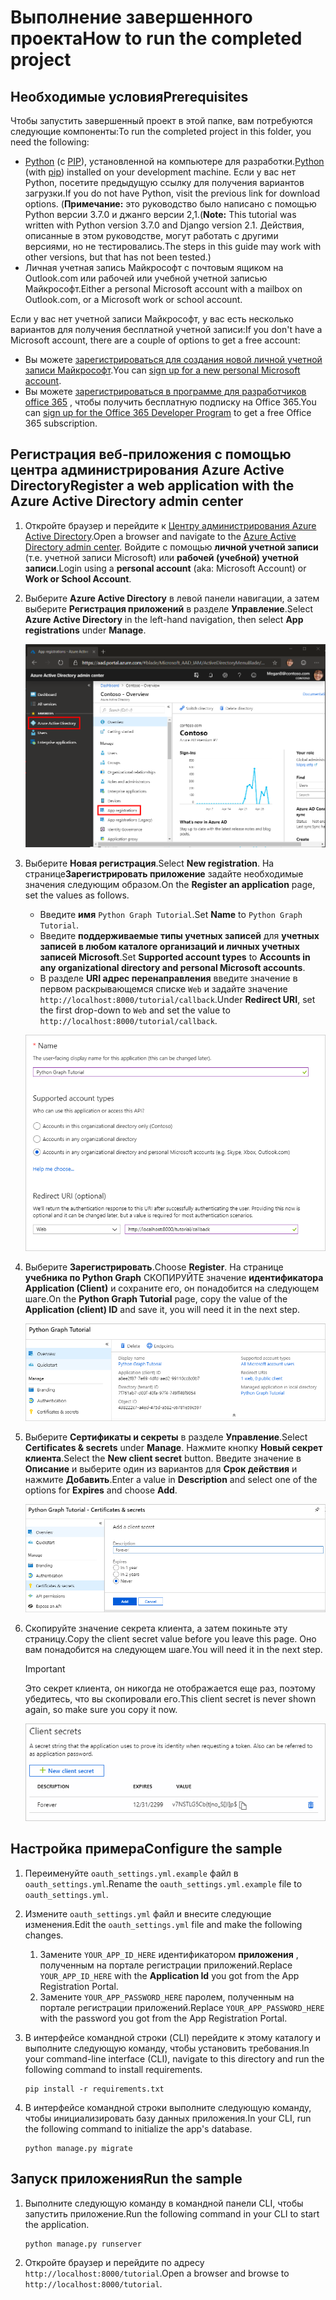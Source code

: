 # <a name="how-to-run-the-completed-project"></a><span data-ttu-id="3ceec-101">Выполнение завершенного проекта</span><span class="sxs-lookup"><span data-stu-id="3ceec-101">How to run the completed project</span></span>

## <a name="prerequisites"></a><span data-ttu-id="3ceec-102">Необходимые условия</span><span class="sxs-lookup"><span data-stu-id="3ceec-102">Prerequisites</span></span>

<span data-ttu-id="3ceec-103">Чтобы запустить завершенный проект в этой папке, вам потребуются следующие компоненты:</span><span class="sxs-lookup"><span data-stu-id="3ceec-103">To run the completed project in this folder, you need the following:</span></span>

- <span data-ttu-id="3ceec-104">[Python](https://www.python.org/) (с [PIP](https://pypi.org/project/pip/)), установленной на компьютере для разработки.</span><span class="sxs-lookup"><span data-stu-id="3ceec-104">[Python](https://www.python.org/) (with [pip](https://pypi.org/project/pip/)) installed on your development machine.</span></span> <span data-ttu-id="3ceec-105">Если у вас нет Python, посетите предыдущую ссылку для получения вариантов загрузки.</span><span class="sxs-lookup"><span data-stu-id="3ceec-105">If you do not have Python, visit the previous link for download options.</span></span> <span data-ttu-id="3ceec-106">(**Примечание:** это руководство было написано с помощью Python версии 3.7.0 и джанго версии 2,1.</span><span class="sxs-lookup"><span data-stu-id="3ceec-106">(**Note:** This tutorial was written with Python version 3.7.0 and Django version 2.1.</span></span> <span data-ttu-id="3ceec-107">Действия, описанные в этом руководстве, могут работать с другими версиями, но не тестировались.</span><span class="sxs-lookup"><span data-stu-id="3ceec-107">The steps in this guide may work with other versions, but that has not been tested.)</span></span>
- <span data-ttu-id="3ceec-108">Личная учетная запись Майкрософт с почтовым ящиком на Outlook.com или рабочей или учебной учетной записью Майкрософт.</span><span class="sxs-lookup"><span data-stu-id="3ceec-108">Either a personal Microsoft account with a mailbox on Outlook.com, or a Microsoft work or school account.</span></span>

<span data-ttu-id="3ceec-109">Если у вас нет учетной записи Майкрософт, у вас есть несколько вариантов для получения бесплатной учетной записи:</span><span class="sxs-lookup"><span data-stu-id="3ceec-109">If you don't have a Microsoft account, there are a couple of options to get a free account:</span></span>

- <span data-ttu-id="3ceec-110">Вы можете [зарегистрироваться для создания новой личной учетной записи Майкрософт](https://signup.live.com/signup?wa=wsignin1.0&rpsnv=12&ct=1454618383&rver=6.4.6456.0&wp=MBI_SSL_SHARED&wreply=https://mail.live.com/default.aspx&id=64855&cbcxt=mai&bk=1454618383&uiflavor=web&uaid=b213a65b4fdc484382b6622b3ecaa547&mkt=E-US&lc=1033&lic=1).</span><span class="sxs-lookup"><span data-stu-id="3ceec-110">You can [sign up for a new personal Microsoft account](https://signup.live.com/signup?wa=wsignin1.0&rpsnv=12&ct=1454618383&rver=6.4.6456.0&wp=MBI_SSL_SHARED&wreply=https://mail.live.com/default.aspx&id=64855&cbcxt=mai&bk=1454618383&uiflavor=web&uaid=b213a65b4fdc484382b6622b3ecaa547&mkt=E-US&lc=1033&lic=1).</span></span>
- <span data-ttu-id="3ceec-111">Вы можете [зарегистрироваться в программе для разработчиков office 365](https://developer.microsoft.com/office/dev-program) , чтобы получить бесплатную подписку на Office 365.</span><span class="sxs-lookup"><span data-stu-id="3ceec-111">You can [sign up for the Office 365 Developer Program](https://developer.microsoft.com/office/dev-program) to get a free Office 365 subscription.</span></span>

## <a name="register-a-web-application-with-the-azure-active-directory-admin-center"></a><span data-ttu-id="3ceec-112">Регистрация веб-приложения с помощью центра администрирования Azure Active Directory</span><span class="sxs-lookup"><span data-stu-id="3ceec-112">Register a web application with the Azure Active Directory admin center</span></span>

1. <span data-ttu-id="3ceec-113">Откройте браузер и перейдите к [Центру администрирования Azure Active Directory](https://aad.portal.azure.com).</span><span class="sxs-lookup"><span data-stu-id="3ceec-113">Open a browser and navigate to the [Azure Active Directory admin center](https://aad.portal.azure.com).</span></span> <span data-ttu-id="3ceec-114">Войдите с помощью **личной учетной записи** (т.е. учетной записи Microsoft) или **рабочей (учебной) учетной записи**.</span><span class="sxs-lookup"><span data-stu-id="3ceec-114">Login using a **personal account** (aka: Microsoft Account) or **Work or School Account**.</span></span>

1. <span data-ttu-id="3ceec-115">Выберите **Azure Active Directory** в левой панели навигации, а затем выберите **Регистрация приложений** в разделе **Управление**.</span><span class="sxs-lookup"><span data-stu-id="3ceec-115">Select **Azure Active Directory** in the left-hand navigation, then select **App registrations** under **Manage**.</span></span>

    ![<span data-ttu-id="3ceec-116">Снимок экрана с регистрациями приложений</span><span class="sxs-lookup"><span data-stu-id="3ceec-116">A screenshot of the App registrations</span></span> ](/tutorial/images/aad-portal-app-registrations.png)

1. <span data-ttu-id="3ceec-117">Выберите **Новая регистрация**.</span><span class="sxs-lookup"><span data-stu-id="3ceec-117">Select **New registration**.</span></span> <span data-ttu-id="3ceec-118">На странице**Зарегистрировать приложение** задайте необходимые значения следующим образом.</span><span class="sxs-lookup"><span data-stu-id="3ceec-118">On the **Register an application** page, set the values as follows.</span></span>

    - <span data-ttu-id="3ceec-119">Введите **имя** `Python Graph Tutorial`.</span><span class="sxs-lookup"><span data-stu-id="3ceec-119">Set **Name** to `Python Graph Tutorial`.</span></span>
    - <span data-ttu-id="3ceec-120">Введите **поддерживаемые типы учетных записей** для **учетных записей в любом каталоге организаций и личных учетных записей Microsoft**.</span><span class="sxs-lookup"><span data-stu-id="3ceec-120">Set **Supported account types** to **Accounts in any organizational directory and personal Microsoft accounts**.</span></span>
    - <span data-ttu-id="3ceec-121">В разделе **URI адрес перенаправления** введите значение в первом раскрывающемся списке `Web` и задайте значение `http://localhost:8000/tutorial/callback`.</span><span class="sxs-lookup"><span data-stu-id="3ceec-121">Under **Redirect URI**, set the first drop-down to `Web` and set the value to `http://localhost:8000/tutorial/callback`.</span></span>

    ![Снимок страницы "регистрация приложения"](/tutorial/images/aad-register-an-app.png)

1. <span data-ttu-id="3ceec-123">Выберите **Зарегистрировать**.</span><span class="sxs-lookup"><span data-stu-id="3ceec-123">Choose **Register**.</span></span> <span data-ttu-id="3ceec-124">На странице **учебника по Python Graph** СКОПИРУЙТЕ значение **идентификатора Application (Client)** и сохраните его, он понадобится на следующем шаге.</span><span class="sxs-lookup"><span data-stu-id="3ceec-124">On the **Python Graph Tutorial** page, copy the value of the **Application (client) ID** and save it, you will need it in the next step.</span></span>

    ![Снимок экрана с ИДЕНТИФИКАТОРом приложения для новой регистрации приложения](/tutorial/images/aad-application-id.png)

1. <span data-ttu-id="3ceec-126">Выберите **Сертификаты и секреты** в разделе **Управление**.</span><span class="sxs-lookup"><span data-stu-id="3ceec-126">Select **Certificates & secrets** under **Manage**.</span></span> <span data-ttu-id="3ceec-127">Нажмите кнопку **Новый секрет клиента**.</span><span class="sxs-lookup"><span data-stu-id="3ceec-127">Select the **New client secret** button.</span></span> <span data-ttu-id="3ceec-128">Введите значение в **Описание** и выберите один из вариантов для **Срок действия** и нажмите **Добавить**.</span><span class="sxs-lookup"><span data-stu-id="3ceec-128">Enter a value in **Description** and select one of the options for **Expires** and choose **Add**.</span></span>

    ![Снимок экрана: диалоговое окно добавления секрета клиента](/tutorial/images/aad-new-client-secret.png)

1. <span data-ttu-id="3ceec-130">Скопируйте значение секрета клиента, а затем покиньте эту страницу.</span><span class="sxs-lookup"><span data-stu-id="3ceec-130">Copy the client secret value before you leave this page.</span></span> <span data-ttu-id="3ceec-131">Оно вам понадобится на следующем шаге.</span><span class="sxs-lookup"><span data-stu-id="3ceec-131">You will need it in the next step.</span></span>

    > [!IMPORTANT]
    > <span data-ttu-id="3ceec-132">Это секрет клиента, он никогда не отображается еще раз, поэтому убедитесь, что вы скопировали его.</span><span class="sxs-lookup"><span data-stu-id="3ceec-132">This client secret is never shown again, so make sure you copy it now.</span></span>

    ![Снимок экрана с недавно добавленным секретом клиента](/tutorial/images/aad-copy-client-secret.png)

## <a name="configure-the-sample"></a><span data-ttu-id="3ceec-134">Настройка примера</span><span class="sxs-lookup"><span data-stu-id="3ceec-134">Configure the sample</span></span>

1. <span data-ttu-id="3ceec-135">Переименуйте `oauth_settings.yml.example` файл в `oauth_settings.yml`.</span><span class="sxs-lookup"><span data-stu-id="3ceec-135">Rename the `oauth_settings.yml.example` file to `oauth_settings.yml`.</span></span>
1. <span data-ttu-id="3ceec-136">Измените `oauth_settings.yml` файл и внесите следующие изменения.</span><span class="sxs-lookup"><span data-stu-id="3ceec-136">Edit the `oauth_settings.yml` file and make the following changes.</span></span>
    1. <span data-ttu-id="3ceec-137">Замените `YOUR_APP_ID_HERE` идентификатором **приложения** , полученным на портале регистрации приложений.</span><span class="sxs-lookup"><span data-stu-id="3ceec-137">Replace `YOUR_APP_ID_HERE` with the **Application Id** you got from the App Registration Portal.</span></span>
    1. <span data-ttu-id="3ceec-138">Замените `YOUR_APP_PASSWORD_HERE` паролем, полученным на портале регистрации приложений.</span><span class="sxs-lookup"><span data-stu-id="3ceec-138">Replace `YOUR_APP_PASSWORD_HERE` with the password you got from the App Registration Portal.</span></span>
1. <span data-ttu-id="3ceec-139">В интерфейсе командной строки (CLI) перейдите к этому каталогу и выполните следующую команду, чтобы установить требования.</span><span class="sxs-lookup"><span data-stu-id="3ceec-139">In your command-line interface (CLI), navigate to this directory and run the following command to install requirements.</span></span>

    ```Shell
    pip install -r requirements.txt
    ```

1. <span data-ttu-id="3ceec-140">В интерфейсе командной строки выполните следующую команду, чтобы инициализировать базу данных приложения.</span><span class="sxs-lookup"><span data-stu-id="3ceec-140">In your CLI, run the following command to initialize the app's database.</span></span>

    ```Shell
    python manage.py migrate
    ```

## <a name="run-the-sample"></a><span data-ttu-id="3ceec-141">Запуск приложения</span><span class="sxs-lookup"><span data-stu-id="3ceec-141">Run the sample</span></span>

1. <span data-ttu-id="3ceec-142">Выполните следующую команду в командной панели CLI, чтобы запустить приложение.</span><span class="sxs-lookup"><span data-stu-id="3ceec-142">Run the following command in your CLI to start the application.</span></span>

    ```Shell
    python manage.py runserver
    ```

1. <span data-ttu-id="3ceec-143">Откройте браузер и перейдите по адресу `http://localhost:8000/tutorial`.</span><span class="sxs-lookup"><span data-stu-id="3ceec-143">Open a browser and browse to `http://localhost:8000/tutorial`.</span></span>
